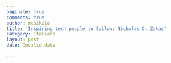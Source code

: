 ```yaml
---
paginate: true
comments: true
author: musikele
title: 'Inspiring tech people to follow: Nicholas C. Zakas'
category: Italiano
layout: post
date: Invalid date

---
```

